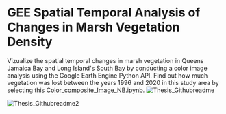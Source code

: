 # GEE Spatial Temporal Analysis of Changes in Marsh Vegetation Density
Vizualize the spatial temporal changes in marsh vegetation in Queens Jamaica Bay and Long Island's South Bay by conducting a color image analysis using 
the Google Earth Engine Python API. Find out how much vegetation was lost between the years 1996 and 2020 in this study area by selecting this [Color_composite_Image_NB.ipynb](https://github.com/polanch190/GEE-Spatial-Temporal-Analysis-of-Changes-in-Marsh-Vegetation-Density-/blob/main/Color_composite_Image_NB.ipynb). 
![Thesis_Githubreadme](https://user-images.githubusercontent.com/52226031/142791622-c0a75861-75c3-482d-8854-52a2fd237d26.JPG)

![Thesis_Githubreadme2](https://user-images.githubusercontent.com/52226031/142791552-ed0505b3-a5f6-429a-8b7e-4c21baaffa42.JPG)
